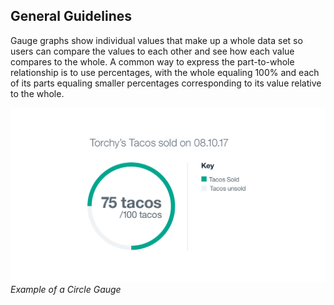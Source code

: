 ## General Guidelines

Gauge graphs show individual values that make up a whole data set so users can compare the values to each other and see how each value compares to the whole. A common way to express the part-to-whole relationship is to use percentages, with the whole equaling 100% and each of its parts equaling smaller percentages corresponding to its value relative to the whole.


![Circle Gauge example](images/usage-circle-gauge.png)
_Example of a Circle Gauge_

